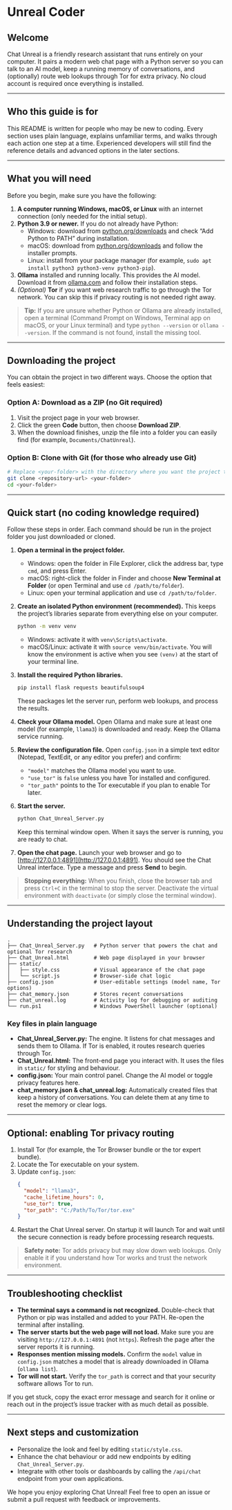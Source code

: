 # Unreal Coder

## Welcome
Chat Unreal is a friendly research assistant that runs entirely on your computer. It pairs a modern web chat page with a Python server so you can talk to an AI model, keep a running memory of conversations, and (optionally) route web lookups through Tor for extra privacy. No cloud account is required once everything is installed.

---

## Who this guide is for
This README is written for people who may be new to coding. Every section uses plain language, explains unfamiliar terms, and walks through each action one step at a time. Experienced developers will still find the reference details and advanced options in the later sections.

---

## What you will need
Before you begin, make sure you have the following:

1. **A computer running Windows, macOS, or Linux** with an internet connection (only needed for the initial setup).
2. **Python 3.9 or newer.** If you do not already have Python:
   - Windows: download from [python.org/downloads](https://www.python.org/downloads/windows/) and check “Add Python to PATH” during installation.
   - macOS: download from [python.org/downloads](https://www.python.org/downloads/macos/) and follow the installer prompts.
   - Linux: install from your package manager (for example, `sudo apt install python3 python3-venv python3-pip`).
3. **Ollama** installed and running locally. This provides the AI model. Download it from [ollama.com](https://ollama.com/) and follow their installation steps.
4. *(Optional)* **Tor** if you want web research traffic to go through the Tor network. You can skip this if privacy routing is not needed right away.

> **Tip:** If you are unsure whether Python or Ollama are already installed, open a terminal (Command Prompt on Windows, Terminal app on macOS, or your Linux terminal) and type `python --version` or `ollama --version`. If the command is not found, install the missing tool.

---

## Downloading the project
You can obtain the project in two different ways. Choose the option that feels easiest:

### Option A: Download as a ZIP (no Git required)
1. Visit the project page in your web browser.
2. Click the green **Code** button, then choose **Download ZIP**.
3. When the download finishes, unzip the file into a folder you can easily find (for example, `Documents/ChatUnreal`).

### Option B: Clone with Git (for those who already use Git)
```bash
# Replace <your-folder> with the directory where you want the project to live
git clone <repository-url> <your-folder>
cd <your-folder>
```

---

## Quick start (no coding knowledge required)
Follow these steps in order. Each command should be run in the project folder you just downloaded or cloned.

1. **Open a terminal in the project folder.**
   - Windows: open the folder in File Explorer, click the address bar, type `cmd`, and press Enter.
   - macOS: right-click the folder in Finder and choose **New Terminal at Folder** (or open Terminal and use `cd /path/to/folder`).
   - Linux: open your terminal application and use `cd /path/to/folder`.

2. **Create an isolated Python environment (recommended).** This keeps the project’s libraries separate from everything else on your computer.
   ```bash
   python -m venv venv
   ```
   - Windows: activate it with `venv\Scripts\activate`.
   - macOS/Linux: activate it with `source venv/bin/activate`.
   You will know the environment is active when you see `(venv)` at the start of your terminal line.

3. **Install the required Python libraries.**
   ```bash
   pip install flask requests beautifulsoup4
   ```
   These packages let the server run, perform web lookups, and process the results.

4. **Check your Ollama model.** Open Ollama and make sure at least one model (for example, `llama3`) is downloaded and ready. Keep the Ollama service running.

5. **Review the configuration file.** Open `config.json` in a simple text editor (Notepad, TextEdit, or any editor you prefer) and confirm:
   - `"model"` matches the Ollama model you want to use.
   - `"use_tor"` is `false` unless you have Tor installed and configured.
   - `"tor_path"` points to the Tor executable if you plan to enable Tor later.

6. **Start the server.**
   ```bash
   python Chat_Unreal_Server.py
   ```
   Keep this terminal window open. When it says the server is running, you are ready to chat.

7. **Open the chat page.** Launch your web browser and go to [http://127.0.0.1:4891](http://127.0.0.1:4891). You should see the Chat Unreal interface. Type a message and press **Send** to begin.

> **Stopping everything:** When you finish, close the browser tab and press `Ctrl+C` in the terminal to stop the server. Deactivate the virtual environment with `deactivate` (or simply close the terminal window).

---

## Understanding the project layout
```
.
├── Chat_Unreal_Server.py   # Python server that powers the chat and optional Tor research
├── Chat_Unreal.html        # Web page displayed in your browser
├── static/
│   ├── style.css           # Visual appearance of the chat page
│   └── script.js           # Browser-side chat logic
├── config.json             # User-editable settings (model name, Tor options)
├── chat_memory.json        # Stores recent conversations
├── chat_unreal.log         # Activity log for debugging or auditing
└── run.ps1                 # Windows PowerShell launcher (optional)
```

### Key files in plain language
- **Chat_Unreal_Server.py:** The engine. It listens for chat messages and sends them to Ollama. If Tor is enabled, it routes research queries through Tor.
- **Chat_Unreal.html:** The front-end page you interact with. It uses the files in `static/` for styling and behaviour.
- **config.json:** Your main control panel. Change the AI model or toggle privacy features here.
- **chat_memory.json & chat_unreal.log:** Automatically created files that keep a history of conversations. You can delete them at any time to reset the memory or clear logs.

---

## Optional: enabling Tor privacy routing
1. Install Tor (for example, the Tor Browser bundle or the tor expert bundle).
2. Locate the Tor executable on your system.
3. Update `config.json`:
   ```json
   {
     "model": "llama3",
     "cache_lifetime_hours": 0,
     "use_tor": true,
     "tor_path": "C:/Path/To/Tor/tor.exe"
   }
   ```
4. Restart the Chat Unreal server. On startup it will launch Tor and wait until the secure connection is ready before processing research requests.

> **Safety note:** Tor adds privacy but may slow down web lookups. Only enable it if you understand how Tor works and trust the network environment.

---

## Troubleshooting checklist
- **The terminal says a command is not recognized.** Double-check that Python or pip was installed and added to your PATH. Re-open the terminal after installing.
- **The server starts but the web page will not load.** Make sure you are visiting `http://127.0.0.1:4891` (not `https`). Refresh the page after the server reports it is running.
- **Responses mention missing models.** Confirm the `model` value in `config.json` matches a model that is already downloaded in Ollama (`ollama list`).
- **Tor will not start.** Verify the `tor_path` is correct and that your security software allows Tor to run.

If you get stuck, copy the exact error message and search for it online or reach out in the project’s issue tracker with as much detail as possible.

---

## Next steps and customization
- Personalize the look and feel by editing `static/style.css`.
- Enhance the chat behaviour or add new endpoints by editing `Chat_Unreal_Server.py`.
- Integrate with other tools or dashboards by calling the `/api/chat` endpoint from your own applications.

We hope you enjoy exploring Chat Unreal! Feel free to open an issue or submit a pull request with feedback or improvements.
